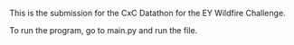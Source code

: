 This is the submission for the CxC Datathon for the EY Wildfire Challenge.

To run the program, go to main.py and run the file.
